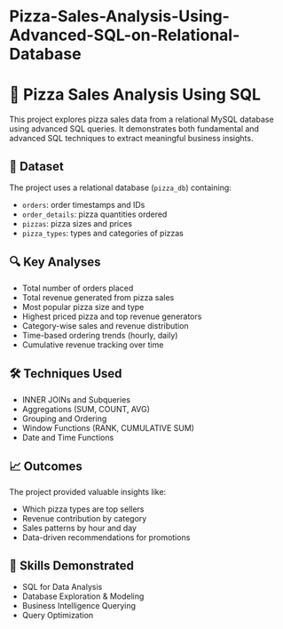 # Pizza-Sales-Analysis-Using-Advanced-SQL-on-Relational-Database
# 🍕 Pizza Sales Analysis Using SQL

This project explores pizza sales data from a relational MySQL database using advanced SQL queries. It demonstrates both fundamental and advanced SQL techniques to extract meaningful business insights.

## 📂 Dataset
The project uses a relational database (`pizza_db`) containing:
- `orders`: order timestamps and IDs
- `order_details`: pizza quantities ordered
- `pizzas`: pizza sizes and prices
- `pizza_types`: types and categories of pizzas

## 🔍 Key Analyses
- Total number of orders placed
- Total revenue generated from pizza sales
- Most popular pizza size and type
- Highest priced pizza and top revenue generators
- Category-wise sales and revenue distribution
- Time-based ordering trends (hourly, daily)
- Cumulative revenue tracking over time

## 🛠️ Techniques Used
- INNER JOINs and Subqueries
- Aggregations (SUM, COUNT, AVG)
- Grouping and Ordering
- Window Functions (RANK, CUMULATIVE SUM)
- Date and Time Functions

## 📈 Outcomes
The project provided valuable insights like:
- Which pizza types are top sellers
- Revenue contribution by category
- Sales patterns by hour and day
- Data-driven recommendations for promotions

## 🧠 Skills Demonstrated
- SQL for Data Analysis
- Database Exploration & Modeling
- Business Intelligence Querying
- Query Optimization
